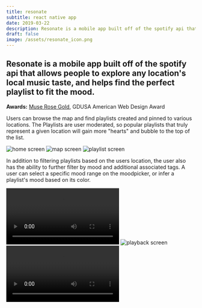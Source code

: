 ```yaml
---
title: resonate
subtitle: react native app
date: 2019-03-22
description: Resonate is a mobile app built off of the spotify api that allows people to explore any location's local music taste, and helps find the perfect playlist to fit the mood.
draft: false
image: /assets/resonate_icon.png
---
```


## Resonate is a mobile app built off of the spotify api that allows people to explore any location's local music taste, and helps find the perfect playlist to fit the mood.

**Awards:** [Muse Rose Gold](https://museaward.com/winner-info.php?id=2275), GDUSA American Web Design Award


Users can browse the map and find playlists created and pinned to various locations. The Playlists are user moderated, so popular playlists that truly represent a given location will gain more "hearts" and bubble to the top of the list. 

![home screen](/assets/resonate_home.png)
![map screen](/assets/resonate_map.png)
![playlist screen](/assets/resonate_playlist.png)


In addition to filtering playlists based on the users location, the user also has the ability to further filter by mood and additional associated tags. A user can select a specific mood range on the moodpicker, or infer a playlist's mood based on its color.

![home screen](/assets/resonate_track-stack.mp4)
![playback screen](/assets/resonate_playback.png)
![playlist screen](/assets/resonate_mood-picker.mp4)